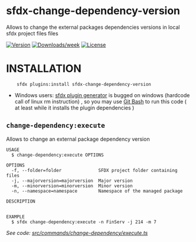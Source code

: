 sfdx-change-dependency-version
==============================

Allows to change the external packages dependencies versions in local sfdx project files files

[![Version](https://img.shields.io/npm/v/sfdx-change-dependency-version.svg)](https://npmjs.org/package/sfdx-change-dependency-version)
[![Downloads/week](https://img.shields.io/npm/dw/sfdx-change-dependency-version.svg)](https://npmjs.org/package/sfdx-change-dependency-version)
[![License](https://img.shields.io/npm/l/sfdx-change-dependency-version.svg)](https://github.com/nvuillam/sfdx-change-dependency-version/blob/master/package.json)

# INSTALLATION

```
    sfdx plugins:install sfdx-change-dependency-version
```

- Windows users: [sfdx plugin generator](https://github.com/forcedotcom/sfdx-plugin-generate) is bugged on windows (hardcode call of linux rm instruction) , so you may use [Git Bash](https://gitforwindows.org/) to run this code ( at least while it installs the plugin dependencies )

## `change-dependency:execute`

Allows to change an external package dependency version

```
USAGE
  $ change-dependency:execute OPTIONS

OPTIONS
  -f, --folder=folder              SFDX project folder containing files
  -j, --majorversion=majorversion  Major version
  -m, --minorversion=minorversion  Minor version
  -n, --namespace=namespace        Namespace of the managed package

DESCRIPTION


EXAMPLE
  $ sfdx change-dependency:execute -n FinServ -j 214 -m 7
```

_See code: [src/commands/change-dependency/execute.ts](https://github.com/nvuillam/sfdx-change-dependency-version/blob/master/src/commands/change-dependency/execute.ts)_
